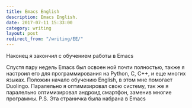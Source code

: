```yaml
---
title: Emacs English
description: Emacs English.
date: 2017-07-11 15:33:00
category: writing
layout: post
redirect_from: "/writing/EE/"
---
```


Наконец я закончил с обучением работы в Emacs

<!--more-->

Спустя пару недель Emacs был освоен ной почти полностью, также я настроил его для программирования на Python, C, C++, и еще многих языках. Положин начало обучению English, в этом мне помогает Duolingo. Паралельно я оптимизировал свою систему, так же я паралельно оптимизировал андроид смартфон, заменив многие программы.
P.S. Эта страничка была набрана в Emacs

